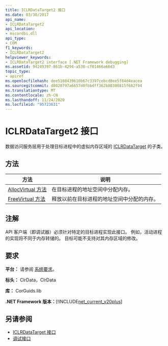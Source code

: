 ```yaml
---
title: ICLRDataTarget2 接口
ms.date: 03/30/2017
api_name:
- ICLRDataTarget2
api_location:
- mscordbi.dll
api_type:
- COM
f1_keywords:
- ICLRDataTarget2
helpviewer_keywords:
- ICLRDataTarget2 interface [.NET Framework debugging]
ms.assetid: 94249397-861b-4294-a538-cf01466a66d3
topic_type:
- apiref
ms.openlocfilehash: dee5108439610b67c3397cebcd8ee5f84d4eacea
ms.sourcegitcommit: d8020797a6657d0fbbdff362b80300815f682f94
ms.translationtype: MT
ms.contentlocale: zh-CN
ms.lasthandoff: 11/24/2020
ms.locfileid: "95723631"
---
```

# <a name="iclrdatatarget2-interface"></a>ICLRDataTarget2 接口

数据访问服务层用于处理目标进程中的虚拟内存区域的 [ICLRDataTarget](iclrdatatarget-interface.md) 的子类。  
  
## <a name="methods"></a>方法  
  
|方法|说明|  
|------------|-----------------|  
|[AllocVirtual 方法](iclrdatatarget2-allocvirtual-method.md)|在目标进程的地址空间中分配内存。|  
|[FreeVirtual 方法](iclrdatatarget2-freevirtual-method.md)|释放以前在目标进程的地址空间中分配的内存。|  
  
## <a name="remarks"></a>注解  

 API 客户端（即调试器）必须针对特定的目标进程实现此接口。 例如，活动进程的实现将不同于内存转储的。 目标可能不支持对其内存区域的修改。  
  
## <a name="requirements"></a>要求  

 **平台：** 请参阅 [系统要求](../../get-started/system-requirements.md)。  
  
 **标头：** ClrData，ClrData  
  
 **库：** CorGuids.lib  
  
 **.NET Framework 版本：**[!INCLUDE[net_current_v20plus](../../../../includes/net-current-v20plus-md.md)]  
  
## <a name="see-also"></a>另请参阅

- [ICLRDataTarget 接口](iclrdatatarget-interface.md)
- [调试接口](debugging-interfaces.md)
